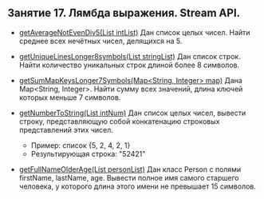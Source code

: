 ## Занятие 17. Лямбда выражения. Stream API.

* [getAverageNotEvenDiv5(List<Integer> intList)](StreamUtil) Дан список целых чисел. Найти среднее всех нечётных чисел, делящихся на 5.

* [getUniqueLinesLonger8symbols(List<String> stringList)](StreamUtil) Дан список строк. Найти количество уникальных строк длиной более 8 символов.

* [getSumMapKeysLonger7Symbols(Map<String, Integer> map)](StreamUtil) Дана Map<String, Integer>. Найти сумму всех значений, длина ключей которых меньше 7 символов.

* [getNumberToString(List<Integer> intNum)](StreamUtil) Дан список целых чисел, вывести строку, представляющую собой конкатенацию строковых представлений этих чисел.
    * Пример: список {5, 2, 4, 2, 1}
    * Результирующая строка: "52421"

* [getFullNameOlderAge(List<Person> personList)](StreamUtil) Дан класс Person с полями firstName, lastName, age.
Вывести полное имя самого старшего человека, у которого длина этого имени не превышает 15 символов.